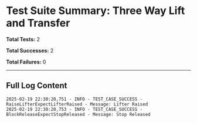 # Test Suite Summary: Three Way Lift and Transfer

**Total Tests:** 2

**Total Successes:** 2

**Total Failures:** 0

---

## Full Log Content

```
2025-02-19 22:30:20,751 - INFO - TEST_CASE_SUCCESS - RaiseLifterExpectLifterRaised - Message: Lifter Raised
2025-02-19 22:30:20,753 - INFO - TEST_CASE_SUCCESS - BlockReleaseExpectStopReleased - Message: Stop Released
```
